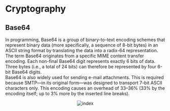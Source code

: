 # Cryptography
## Base64
In programming, Base64 is a group of binary-to-text encoding schemes that represent binary data (more specifically, a sequence of 8-bit bytes) in an ASCII string format by translating the data into a radix-64 representation. The term Base64 originates from a specific MIME content transfer encoding. Each non-final Base64 digit represents exactly 6 bits of data. Three bytes (i.e., a total of 24 bits) can therefore be represented by four 6-bit Base64 digits. <br>
Base64 is also widely used for sending e-mail attachments. This is required because SMTP—in its original form—was designed to transport 7-bit ASCII characters only. This encoding causes an overhead of 33–36% (33% by the encoding itself; up to 3% more by the inserted line breaks).

<center>
  
  ![index](https://user-images.githubusercontent.com/74766580/144443645-dc310c28-332c-4954-8e73-dea3b461f864.png)

</center>
